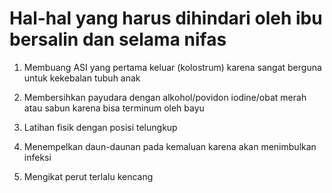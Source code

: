 # Hal-hal yang harus dihindari oleh ibu bersalin dan selama nifas

1. Membuang ASI yang pertama keluar (kolostrum) karena sangat berguna untuk kekebalan tubuh anak

2. Membersihkan payudara dengan alkohol/povidon iodine/obat merah atau sabun karena bisa terminum oleh bayu

3. Latihan fisik dengan posisi telungkup

4. Menempelkan daun-daunan pada kemaluan karena akan menimbulkan infeksi

5. Mengikat perut terlalu kencang